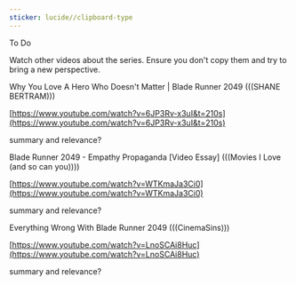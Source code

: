 ```yaml
---
sticker: lucide//clipboard-type
---
```

To Do 

Watch other videos about the series. Ensure you don't copy them and try to bring a new perspective. 

  

Why You Love A Hero Who Doesn't Matter | Blade Runner 2049 (((SHANE BERTRAM)))

[https://www.youtube.com/watch?v=6JP3Rv-x3uI&t=210s](https://www.youtube.com/watch?v=6JP3Rv-x3uI&t=210s)

summary and relevance?

  

Blade Runner 2049 - Empathy Propaganda [Video Essay] (((Movies I Love (and so can you))))

[https://www.youtube.com/watch?v=WTKmaJa3Ci0](https://www.youtube.com/watch?v=WTKmaJa3Ci0)  

summary and relevance?

  

Everything Wrong With Blade Runner 2049 (((CinemaSins)))

[https://www.youtube.com/watch?v=LnoSCAi8Huc](https://www.youtube.com/watch?v=LnoSCAi8Huc)  

summary and relevance?